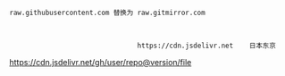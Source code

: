 

    raw.githubusercontent.com 替换为 raw.gitmirror.com


                                    
                                    https://cdn.jsdelivr.net	日本东京	
	

https://cdn.jsdelivr.net/gh/user/repo@version/file
